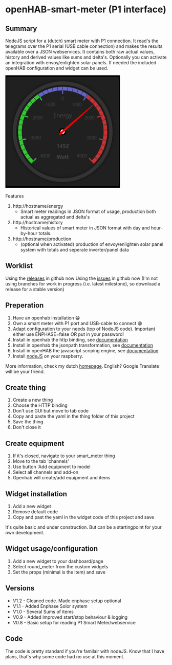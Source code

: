 # openHAB-smart-meter (P1 interface)

## Summary
NodeJS script for a (dutch) smart meter with P1 connection. It read's the telegrams over the P1 serial (USB cable connection) and makes the results available over a JSON webservices. It contains both raw actual values, history and derived values like sums and delta's. Optionally you can activate an integration with envoy/enlighten solar panels. If needed the included openHAB configuration and widget can be used.

![example 1](images-wiki/smart_meter_widget.png?raw=true)

Features
1. http://hostname/energy 
	* Smart meter readings in JSON format of usage, production both actual as aggregated and delta's
2. http://hostname/history
	* Historical values of smart meter in JSON format with day and hour-by-hour totals.
3. http://hostname/production 
	* (optional when activated) production of envoy/enlighten solar panel system with totals and seperate inverter/panel data
## Worklist
Using the [releases](https://github.com/Supersjellie/smart_meter/releases) in github now
Using the [issues](https://github.com/Supersjellie/smart_meter/issues) in github now
(I'm not using branches for work in progress (i.e. latest milestone), so download a release for a stable version)

## Preperation
1. Have an openhab installation :grin:
2. Own a smart meter with P1 port and USB-cable to connect :grin:
3. Adapt configuration to your needs (top of NodeJS code). Important either use ENPHASE=false OR put in your password!
4. Install in openhab the http binding, see [documentation](https://www.openhab.org/addons/bindings/http/)
6. Install in openhab the jsonpath transformation, see [documentation](https://www.openhab.org/addons/transformations/jsonpath/)
7. Install in openHAB the javascript scriping engine, see [documentation](https://www.openhab.org/addons/automation/jsscripting/)
8. Install [nodeJS](https://nodejs.org/en) on your raspberry.

More information, check my dutch [homepage](https://www.netsjel.nl/slimme-meter-1.html). English? Google Translate will be your friend.

## Create thing
1. Create a new thing
2. Choose the HTTP binding
3. Don't use GUI but move to tab code
4. Copy and paste the yaml in the thing folder of this project
5. Save the thing 
6. Don't close it

## Create equipment
1. If it's closed, navigate to your smart_meter thing
2. Move to the tab 'channels'
3. Use button 'Add equipment to model
4. Select all channels and add-on
5. Openhab will create/add equipment and items

## Widget installation
1. Add a new widget
2. Remove default code
3. Copy and past the yaml in the widget code of this project and save

It's quite basic and under construction. But can be a startingpoint for your own development.

## Widget usage/configuration
1. Add a new widget to your dashboard/page
2. Select round_meter from the custom widgets
3. Set the props (minimal is the item) and save

## Versions
* V1.2 - Cleaned code. Made enphase setup optional
* V1.1 - Added Enphase Solor system
* V1.0 - Several Sums of items
* V0.9 - Added improved start/stop behaviour & logging
* V0.8 - Basic setup for reading P1 Smart Meter/webservice
	
## Code
The code is pretty standard if you're familair with nodeJS. Know that I have plans, that's why some code had no use at this moment.